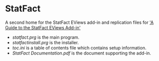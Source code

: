 # StatFact

A second home for the StatFact EViews add-in and replication files for ['A Guide to the StatFact EViews Add-in'](https://link.springer.com/article/10.1007/s10614-015-9507-6)

* <em>statfact.prg</em> is the main program.
* <em>statfactinstall.prg</em> is the installer.
* <em>toc.ini</em> is a table of contents file which contains setup information.
* <em>StatFact Documentation.pdf</em> is the document supporting the add-in.
